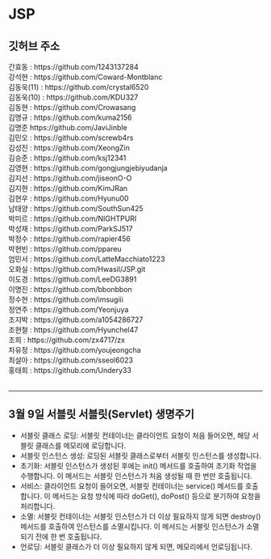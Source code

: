 # JSP
<h2>깃허브 주소</h2>
간효동 : https://github.com/1243137284<br>
강석현 : https://github.com/Coward-Montblanc<br>
김동욱(11) : https://github.com/crystal6520<br>
김동욱(10) : https://github.com/KDU327<br>
김동현 : https://github.com/Crowasang<br>
김명규 : https://github.com/kuma2156<br>
김명준 https://github.com/JaviJinble<br>
김민오 : https://github.com/screwb4rs<br>
김성진 : https://github.com/XeongZin<br>
김승준 : https://github.com/ksj12341<br>
김영현 : https://github.com/gongjungjebiyudanja<br>
김지선 : https://github.com/jiseonO-O<br>
김지현 : https://github.com/KimJRan<br>
김현우 : https://github.com/Hyunu00<br>
남태양 : https://github.com/SouthSun425<br>
박미르 : https://github.com/NIGHTPURI<br>
박성재 : https://github.com/ParkSJ517<br>
박정수 : https://github.com/rapier456<br>
박현빈 : https://github.com/ppareu<br>
엄민서 : https://github.com/LatteMacchiato1223<br>
오화실 : https://github.com/Hwasil/JSP.git<br>
이도경 : https://github.com/LeeDG3891<br>
이명진 : https://github.com/bbonbbon<br>
정수현 : https://github.com/imsugiii<br>
정연주 : https://github.com/Yeonjuya<br>
조지박 : https://github.com/a1054286727<br>
조현철 : https://github.com/Hyunchel47<br>
조희 : https://github.com/zx4717/zx<br>
차유정 : https://github.com/youjeongcha<br>
최설아 : https://github.com/sseol6023<br>
홍태희 : https://github.com/Undery33<br>
<br>
<hr>

<h2>3월 9일 서블릿 서블릿(Servlet) 생명주기</h2>
<ul>
<li>서블릿 클래스 로딩: 서블릿 컨테이너는 클라이언트 요청이 처음 들어오면, 해당 서블릿 클래스를 메모리에 로딩합니다.</li>
<li>서블릿 인스턴스 생성: 로딩된 서블릿 클래스로부터 서블릿 인스턴스를 생성합니다.</li>
<li>초기화: 서블릿 인스턴스가 생성된 후에는 init() 메서드를 호출하여 초기화 작업을 수행합니다. 이 메서드는 서블릿 인스턴스가 처음 생성될 때 한 번만 호출됩니다.</li>
<li>서비스: 클라이언트 요청이 들어오면, 서블릿 컨테이너는 service() 메서드를 호출합니다. 이 메서드는 요청 방식에 따라 doGet(), doPost() 등으로 분기하여 요청을 처리합니다.</li>
<li>소멸: 서블릿 컨테이너는 서블릿 인스턴스가 더 이상 필요하지 않게 되면 destroy() 메서드를 호출하여 인스턴스를 소멸시킵니다. 이 메서드는 서블릿 인스턴스가 소멸되기 전에 한 번 호출됩니다.</li>
<li>언로딩: 서블릿 클래스가 더 이상 필요하지 않게 되면, 메모리에서 언로딩됩니다.</li>
</ul>
